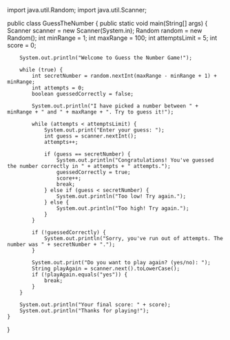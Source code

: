 import java.util.Random;
import java.util.Scanner;

public class GuessTheNumber {
    public static void main(String[] args) {
        Scanner scanner = new Scanner(System.in);
        Random random = new Random();
        int minRange = 1;
        int maxRange = 100;
        int attemptsLimit = 5;
        int score = 0;
        
        System.out.println("Welcome to Guess the Number Game!");

        while (true) {
            int secretNumber = random.nextInt(maxRange - minRange + 1) + minRange;
            int attempts = 0;
            boolean guessedCorrectly = false;

            System.out.println("I have picked a number between " + minRange + " and " + maxRange + ". Try to guess it!");

            while (attempts < attemptsLimit) {
                System.out.print("Enter your guess: ");
                int guess = scanner.nextInt();
                attempts++;

                if (guess == secretNumber) {
                    System.out.println("Congratulations! You've guessed the number correctly in " + attempts + " attempts.");
                    guessedCorrectly = true;
                    score++;
                    break;
                } else if (guess < secretNumber) {
                    System.out.println("Too low! Try again.");
                } else {
                    System.out.println("Too high! Try again.");
                }
            }

            if (!guessedCorrectly) {
                System.out.println("Sorry, you've run out of attempts. The number was " + secretNumber + ".");
            }

            System.out.print("Do you want to play again? (yes/no): ");
            String playAgain = scanner.next().toLowerCase();
            if (!playAgain.equals("yes")) {
                break;
            }
        }

        System.out.println("Your final score: " + score);
        System.out.println("Thanks for playing!");
    }
}
